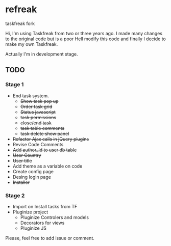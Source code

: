 refreak
=======

taskfreak fork

Hi, I'm using Taskfreak from two or three years ago. I made many changes to the original code but is a poor Hell modify this code and finally I decide to make my own Taskfreak.

Actually I'm in development stage.

TODO
----

### Stage 1
+ ~~End task system.~~
    + ~~Show task pop up~~
    + ~~Order task grid~~
    + ~~Status javascript~~
    + ~~task permissions~~
    + ~~close/end task~~
    + ~~task table comments~~
    + ~~task delete show panel~~
+ ~~Refactor Ajax calls in jQuery plugins~~
+ Revise Code Comments
+ ~~Add author_id to user db table~~
+ ~~User Country~~
+ ~~User title~~
+ Add theme as a variable on code
+ Create config page
+ Desing login page
+ ~~Installer~~

### Stage 2
+ Import on Install tasks from TF
+ Pluginize project
    + Pluginize Controlers and models
    + Decorators for views
    + Pluginize JS


Please, feel free to add issue or comment.